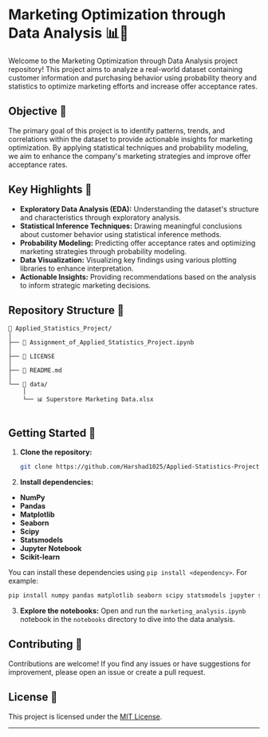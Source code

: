 

# Marketing Optimization through Data Analysis 📊🚀

Welcome to the Marketing Optimization through Data Analysis project repository! This project aims to analyze a real-world dataset containing customer information and purchasing behavior using probability theory and statistics to optimize marketing efforts and increase offer acceptance rates.

## Objective 🎯

The primary goal of this project is to identify patterns, trends, and correlations within the dataset to provide actionable insights for marketing optimization. By applying statistical techniques and probability modeling, we aim to enhance the company's marketing strategies and improve offer acceptance rates.

## Key Highlights 🌟

- **Exploratory Data Analysis (EDA):** Understanding the dataset's structure and characteristics through exploratory analysis.
- **Statistical Inference Techniques:** Drawing meaningful conclusions about customer behavior using statistical inference methods.
- **Probability Modeling:** Predicting offer acceptance rates and optimizing marketing strategies through probability modeling.
- **Data Visualization:** Visualizing key findings using various plotting libraries to enhance interpretation.
- **Actionable Insights:** Providing recommendations based on the analysis to inform strategic marketing decisions.

## Repository Structure 📁

```
📁 Applied_Statistics_Project/
│
├── 📔 Assignment_of_Applied_Statistics_Project.ipynb
│
├── 📄 LICENSE
│
├── 📝 README.md
│
└── 📂 data/
    │
    └── 📊 Superstore Marketing Data.xlsx


```

## Getting Started 🚀

1. **Clone the repository:**
   ```bash
   git clone https://github.com/Harshad1025/Applied-Statistics-Project.git
   ```

2. **Install dependencies:** 

- **NumPy**
- **Pandas**
- **Matplotlib**
- **Seaborn**
- **Scipy**
- **Statsmodels**
- **Jupyter Notebook**
- **Scikit-learn**

You can install these dependencies using `pip install <dependency>`. For example:

```bash
pip install numpy pandas matplotlib seaborn scipy statsmodels jupyter scikit-learn
```

3. **Explore the notebooks:** Open and run the `marketing_analysis.ipynb` notebook in the `notebooks` directory to dive into the data analysis.

## Contributing 🤝

Contributions are welcome! If you find any issues or have suggestions for improvement, please open an issue or create a pull request.

## License 📜

This project is licensed under the [MIT License](LICENSE).

---

